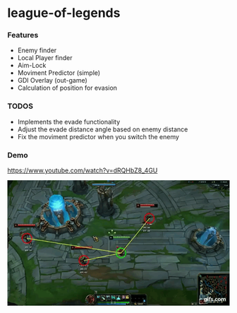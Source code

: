 # league-of-legends

### Features
- Enemy finder
- Local Player finder
- Aim-Lock
- Moviment Predictor (simple)
- GDI Overlay (out-game)
- Calculation of position for evasion

### TODOS
* Implements the evade functionality
* Adjust the evade distance angle based on enemy distance
* Fix the moviment predictor when you switch the enemy 

### Demo
https://www.youtube.com/watch?v=dRQHbZ8_4GU

![](demo.gif)
